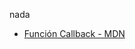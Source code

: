 nada

  * [Función Callback - MDN](https://developer.mozia.org/es/docs/Glossary/Callbck_function)
</p></details>